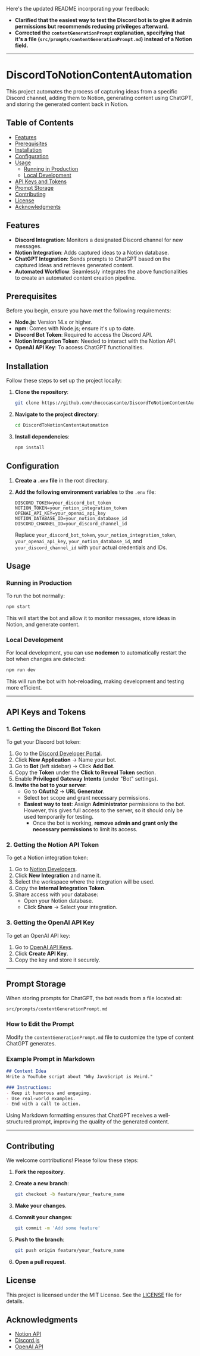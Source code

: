 Here's the updated README incorporating your feedback:

- **Clarified that the easiest way to test the Discord bot is to give it admin permissions but recommends reducing privileges afterward.**
- **Corrected the `contentGenerationPrompt` explanation, specifying that it's a file (`src/prompts/contentGenerationPrompt.md`) instead of a Notion field.**

---

# DiscordToNotionContentAutomation

This project automates the process of capturing ideas from a specific Discord channel, adding them to Notion, generating content using ChatGPT, and storing the generated content back in Notion.

## Table of Contents

- [Features](#features)
- [Prerequisites](#prerequisites)
- [Installation](#installation)
- [Configuration](#configuration)
- [Usage](#usage)
    - [Running in Production](#running-in-production)
    - [Local Development](#local-development)
- [API Keys and Tokens](#api-keys-and-tokens)
- [Prompt Storage](#prompt-storage)
- [Contributing](#contributing)
- [License](#license)
- [Acknowledgments](#acknowledgments)

## Features

- **Discord Integration**: Monitors a designated Discord channel for new messages.
- **Notion Integration**: Adds captured ideas to a Notion database.
- **ChatGPT Integration**: Sends prompts to ChatGPT based on the captured ideas and retrieves generated content.
- **Automated Workflow**: Seamlessly integrates the above functionalities to create an automated content creation pipeline.

## Prerequisites

Before you begin, ensure you have met the following requirements:

- **Node.js**: Version 14.x or higher.
- **npm**: Comes with Node.js; ensure it's up to date.
- **Discord Bot Token**: Required to access the Discord API.
- **Notion Integration Token**: Needed to interact with the Notion API.
- **OpenAI API Key**: To access ChatGPT functionalities.

## Installation

Follow these steps to set up the project locally:

1. **Clone the repository**:

   ```bash
   git clone https://github.com/chococascante/DiscordToNotionContentAutomation.git
   ```

2. **Navigate to the project directory**:

   ```bash
   cd DiscordToNotionContentAutomation
   ```

3. **Install dependencies**:

   ```bash
   npm install
   ```

## Configuration

1. **Create a `.env` file** in the root directory.

2. **Add the following environment variables** to the `.env` file:

   ```env
   DISCORD_TOKEN=your_discord_bot_token
   NOTION_TOKEN=your_notion_integration_token
   OPENAI_API_KEY=your_openai_api_key
   NOTION_DATABASE_ID=your_notion_database_id
   DISCORD_CHANNEL_ID=your_discord_channel_id
   ```

   Replace `your_discord_bot_token`, `your_notion_integration_token`, `your_openai_api_key`, `your_notion_database_id`, and `your_discord_channel_id` with your actual credentials and IDs.

## Usage

### Running in Production

To run the bot normally:

```bash
npm start
```

This will start the bot and allow it to monitor messages, store ideas in Notion, and generate content.

### Local Development

For local development, you can use **nodemon** to automatically restart the bot when changes are detected:

```bash
npm run dev
```

This will run the bot with hot-reloading, making development and testing more efficient.

---

## API Keys and Tokens

### 1. **Getting the Discord Bot Token**
To get your Discord bot token:
1. Go to the [Discord Developer Portal](https://discord.com/developers/applications).
2. Click **New Application** → Name your bot.
3. Go to **Bot** (left sidebar) → Click **Add Bot**.
4. Copy the **Token** under the **Click to Reveal Token** section.
5. Enable **Privileged Gateway Intents** (under "Bot" settings).
6. **Invite the bot to your server**:
    - Go to **OAuth2** → **URL Generator**.
    - Select `bot` scope and grant necessary permissions.
    - **Easiest way to test**: Assign **Administrator** permissions to the bot. However, this gives full access to the server, so it should only be used temporarily for testing.
        - Once the bot is working, **remove admin and grant only the necessary permissions** to limit its access.

### 2. **Getting the Notion API Token**
To get a Notion integration token:
1. Go to [Notion Developers](https://www.notion.so/my-integrations).
2. Click **New Integration** and name it.
3. Select the workspace where the integration will be used.
4. Copy the **Internal Integration Token**.
5. Share access with your database:
    - Open your Notion database.
    - Click **Share** → Select your integration.

### 3. **Getting the OpenAI API Key**
To get an OpenAI API key:
1. Go to [OpenAI API Keys](https://platform.openai.com/account/api-keys).
2. Click **Create API Key**.
3. Copy the key and store it securely.

---

## Prompt Storage

When storing prompts for ChatGPT, the bot reads from a file located at:

```
src/prompts/contentGenerationPrompt.md
```

### **How to Edit the Prompt**
Modify the `contentGenerationPrompt.md` file to customize the type of content ChatGPT generates.

### **Example Prompt in Markdown**
```markdown
## Content Idea
Write a YouTube script about "Why JavaScript is Weird."

### Instructions:
- Keep it humorous and engaging.
- Use real-world examples.
- End with a call to action.
```
Using Markdown formatting ensures that ChatGPT receives a well-structured prompt, improving the quality of the generated content.

---

## Contributing

We welcome contributions! Please follow these steps:

1. **Fork the repository**.

2. **Create a new branch**:

   ```bash
   git checkout -b feature/your_feature_name
   ```

3. **Make your changes**.

4. **Commit your changes**:

   ```bash
   git commit -m 'Add some feature'
   ```

5. **Push to the branch**:

   ```bash
   git push origin feature/your_feature_name
   ```

6. **Open a pull request**.

## License

This project is licensed under the MIT License. See the [LICENSE](LICENSE) file for details.

## Acknowledgments

- [Notion API](https://developers.notion.com/)
- [Discord.js](https://discord.js.org/)
- [OpenAI API](https://platform.openai.com/docs/)
